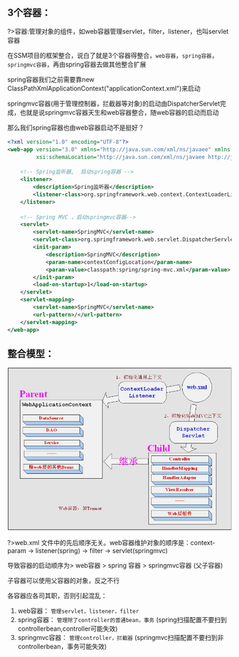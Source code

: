 ## 3个容器：

?>容器:管理对象的组件，如web容器管理servlet，filter，listener，也叫servlet容器

在SSM项目的框架整合，说白了就是3个容器得整合，`web容器`，`spring容器`，`springmvc容器`，再由spring容器去做其他整合扩展

spring容器我们之前需要靠new ClassPathXmlApplicationContext("applicationContext.xml")来启动

springmvc容器(用于管理控制器，拦截器等对象)的启动由DispatcherServlet完成，也就是说springmvc容器天生和web容器整合，随web容器的启动而启动

那么我们spring容器也由web容器启动不是挺好？

```xml
<?xml version="1.0" encoding="UTF-8"?>
<web-app version="3.0" xmlns="http://java.sun.com/xml/ns/javaee" xmlns:xsi="http://www.w3.org/2001/XMLSchema-instance"
         xsi:schemaLocation="http://java.sun.com/xml/ns/javaee http://java.sun.com/xml/ns/javaee/web-app_3_0.xsd">

    <!-- Spring监听器,  启动spring容器 -->
    <listener>
        <description>Spring监听器</description>
        <listener-class>org.springframework.web.context.ContextLoaderListener</listener-class>
    </listener>

    <!-- Spring MVC ，启动springmvc容器-->
    <servlet>
        <servlet-name>SpringMVC</servlet-name>
        <servlet-class>org.springframework.web.servlet.DispatcherServlet</servlet-class>
        <init-param>
            <description>SpringMVC</description>
            <param-name>contextConfigLocation</param-name>
            <param-value>classpath:spring/spring-mvc.xml</param-value>
        </init-param>
        <load-on-startup>1</load-on-startup>
    </servlet>
    <servlet-mapping>
        <servlet-name>SpringMVC</servlet-name>
        <url-pattern>/</url-pattern>
    </servlet-mapping>
</web-app>
```

## 整合模型：

![](img/启动流程.png)

?>web.xml 文件中的先后顺序无关。web容器维护对象的顺序是：context-param -> listener(spring) -> filter -> servlet(springmvc) 

导致容器的启动顺序为> web容器 > spring 容器 > springmvc容器  (父子容器)

子容器可以使用父容器的对象，反之不行


各容器应各司其职，否则引起混乱：
1. web容器：        `管理servlet，listener，filter`
2. spring容器：     `管理除了controller的普通bean，事务`   (spring扫描配置不要扫到controllerbean,controller可能失效)
3. springmvc容器：  `管理controller，拦截器`             (springmvc扫描配置不要扫到非controllerbean，事务可能失效)


